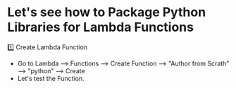 # Let's see how to Package Python Libraries for Lambda Functions

1️⃣ Create Lambda Function
  * Go to Lambda --> Functions --> Create Function --> "Author from Scrath" --> "python" --> Create
  * Let's test the Function.
